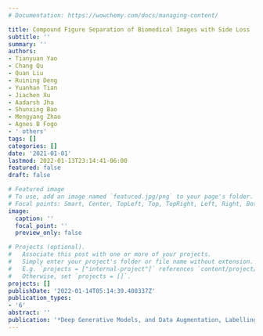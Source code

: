 ```yaml
---
# Documentation: https://wowchemy.com/docs/managing-content/

title: Compound Figure Separation of Biomedical Images with Side Loss
subtitle: ''
summary: ''
authors:
- Tianyuan Yao
- Chang Qu
- Quan Liu
- Ruining Deng
- Yuanhan Tian
- Jiachen Xu
- Aadarsh Jha
- Shunxing Bao
- Mengyang Zhao
- Agnes B Fogo
- ' others'
tags: []
categories: []
date: '2021-01-01'
lastmod: 2022-01-13T23:14:41-06:00
featured: false
draft: false

# Featured image
# To use, add an image named `featured.jpg/png` to your page's folder.
# Focal points: Smart, Center, TopLeft, Top, TopRight, Left, Right, BottomLeft, Bottom, BottomRight.
image:
  caption: ''
  focal_point: ''
  preview_only: false

# Projects (optional).
#   Associate this post with one or more of your projects.
#   Simply enter your project's folder or file name without extension.
#   E.g. `projects = ["internal-project"]` references `content/project/deep-learning/index.md`.
#   Otherwise, set `projects = []`.
projects: []
publishDate: '2022-01-14T05:14:39.408337Z'
publication_types:
- '6'
abstract: ''
publication: '*Deep Generative Models, and Data Augmentation, Labelling, and Imperfections*'
---
```

